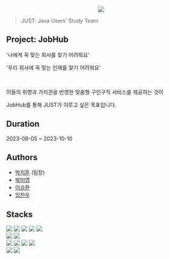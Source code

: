 <div align= "center">
  <img src="https://capsule-render.vercel.app/api?type=waving&color=0:3e9897,100:a5a255&height=180&text=Hello!%20We're%20Team%20JUST%20:)&animation=fadeIn&fontColor=ffffff&fontSize=50" />
</div>

> JUST: Java Users' Study Team

## Project: JobHub

'나에게 꼭 맞는 회사를 찾기 어려워요'

'우리 회사에 꼭 맞는 인재를 찾기 어려워요'

</br>

이들의 취향과 가치관을 반영한 맞춤형 구인구직 서비스를 제공하는 것이

JobHub를 통해 JUST가 이루고 싶은 목표입니다.

## Duration
2023-09-05 ~ 2023-10-10

## Authors
* [박지훈](https://github.com/noohij) (팀장)
* [박미영](https://github.com/miyoung93)
* [이승환](https://github.com/shwan94)
* [임찬우](https://github.com/imchanu96)

## Stacks
<div>
  <img src="https://img.shields.io/badge/html5-E34F26?style=for-the-badge&logo=html5&logoColor=white">
  <img src="https://img.shields.io/badge/css3-1572B6?style=for-the-badge&logo=css3&logoColor=white">
  <img src="https://img.shields.io/badge/javascript-F7DF1E?style=for-the-badge&logo=javascript&logoColor=black">
  <img src="https://img.shields.io/badge/jquery-0769AD?style=for-the-badge&logo=jquery&logoColor=white">
  <img src="https://img.shields.io/badge/ajax-5AAEFF?style=for-the-badge&logo=ajax&logoColor=white">
  </br>
  <img src="https://img.shields.io/badge/java-007396?style=for-the-badge&logo=java&logoColor=white">
  <img src="https://img.shields.io/badge/oracle-F80000?style=for-the-badge&logo=oracle&logoColor=white">
  </br>
  <img src="https://img.shields.io/badge/spring-6DB33F?style=for-the-badge&logo=spring&logoColor=white"> 
  <img src="https://img.shields.io/badge/apache tomcat-F8DC75?style=for-the-badge&logo=apachetomcat&logoColor=white">
  <img src="https://img.shields.io/badge/apachemaven-C71A36?style=for-the-badge&logo=apachemaven&logoColor=white">
  <img src="https://img.shields.io/badge/Eclipse IDE-2C2255?style=for-the-badge&logo=Eclipse IDE&logoColor=white">
  </br>
  <img src="https://img.shields.io/badge/github-181717?style=for-the-badge&logo=github&logoColor=white">
  <img src="https://img.shields.io/badge/git-F05032?style=for-the-badge&logo=git&logoColor=white">

</div>
   
